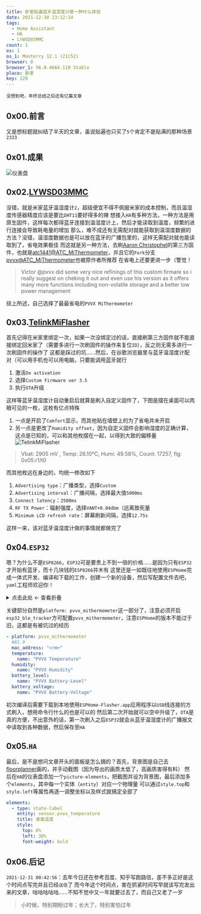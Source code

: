 ```yaml
---
title: 卧室贴遍蓝牙温湿度计是一种什么体验
date: 2021-12-30 23:12:14
tags:
  - Home Assistant
  - HA
  - LYWSD03MMC
count: 1
os: 1
os_1: Monterry 12.1 (21C52)
browser: 0
browser_1: 96.0.4664.110 Stable
place: 新家
key: 129
---
```

    没想到吧，年终总结之后还有亿篇文章
<!-- more -->
## 0x00.前言
又是想标题就纠结了半天的文章，虽说贴遍也只买了`5`个肯定不是贴满的那种场景`2333`

## 0x01.成果
![仪表盘](https://i1.yuangezhizao.cn/macOS/20211230231939.png!webp)

## 0x02.[LYWSD03MMC](https://esphome.io/components/sensor/xiaomi_ble.html#lywsd03mmc)
没错，就是米家蓝牙温湿度计`2`，超级便宜不得不佩服米家的成本控制，而且温湿度传感器精度应该是要比`DHT11`要好得多的辣
想接入`HA`有多种方法，一种方法是用原生固件，这样每次都得蓝牙连接到温湿度计上，然后才能读取到温度，频繁的进行连接会导致耗电量的增加
那么，难不成还有无需配对就能获取到温湿度数据的方法？没错，温湿度数据也是可以放在蓝牙的广播包里的，这样无需配对就也能读取到了，省电效果极佳
而这就是另一种方法，去刷[Aaron Christophel](https://www.youtube.com/watch?v=NXKzFG61lNs)的第三方固件，也就是[atc1441@ATC_MiThermometer](https://github.com/atc1441/ATC_MiThermometer)，并且它的`Fork`分支[pvvx@ATC_MiThermometer](https://github.com/pvvx/ATC_MiThermometer)也被原作者所推荐
在省电上还要更进一步（警觉！

> Victor @pvvx did some very nice refinings of this custom firmare so i really suggest on cheking it out and even use his version as it offers many more functions including non-volatile storage and a better low power management

综上所述，自己选择了最最省电的`PVVX MiThermometer`

## 0x03.[TelinkMiFlasher](https://pvvx.github.io/ATC_MiThermometer/TelinkMiFlasher.html)
首先记得在米家里绑定一次，如果一次没绑定过的话，直接刷第三方固件就不能直接绑定回米家了（需要多进行一次刷固件的操作来复位`ID`），反之则无需多进行一次刷固件的操作了
<span title="你知道的太多了" class="heimu">这都是踩过的坑……</span>然后，在谷歌浏览器里与蓝牙温湿度计配对（可以用手机也可以用电脑，只要能调用蓝牙就行
1. 激活`Do activation`
2. 选择`Custom Firmware ver 3.5`
3. 执行`OTA`升级

这样等蓝牙温湿度计自动重启后就算是刷入自定义固件了，下图是摆在桌面可以肉眼可见的一枚，这枚有亿点特殊
1. 一点是开启了`Comfort`显示，而其他贴在墙壁上的为了省电并未开启
2. 另一点是更改了`Humidity offset`，因为自定义固件会影响湿度的正确计算，这点是已知的，可以和其他枚摆在一起，以得到大致的偏移量
![TelinkMiFlasher](https://i1.yuangezhizao.cn/macOS/20211230233654.png!webp)

> Vbat: 2905 mV , Temp: 26.10°C, Humi: 49.58%, Count: 17257, flg: 0x05:r1/t0

而其他枚远在身边的，均统一修改如下
1. `Advertising type`：广播类型，选择`Custom`
2. `Advertising interval`：广播间隔，选择最大值`5000ms`
3. `Connect latency`：`2500ms`
4. `RF TX Power`：辐射强度，选择`VANT+0.04dbm`（远离致死量
5. `Minimum LCD refresh rate`：屏幕刷新间隔，选择`12.75s`

这样一来，该对蓝牙温湿度计做的事情就都做完了

## 0x04.`ESP32`
嗯？为什么不是`ESP8266`，`ESP32`可是要贵上不到一倍的价格……是因为只有`ESP32`才开始有蓝牙，而十几块钱的`ESP8266`并木有
这里还是一如既往地使用`ESPHome`完成一体式开发、编译和下载的工作，创建一个新的设备，然后写配置文件去吧，`yaml`工程师欢迎你！

<details><summary>点击此处 ← 查看折叠</summary>

```yaml
esphome:
  name: esp32
  platform: ESP32
  board: esp32doit-devkit-v1

# Enable logging
logger:

# Enable Home Assistant API
api:

ota:
  password: "<rm>"

wifi:
  ssid: "8266_Only"
  password: "<rm>"

  # Enable fallback hotspot (captive portal) in case wifi connection fails
  ap:
    ssid: "Esp32 Fallback Hotspot"
    password: "<rm>"

captive_portal:

# Example configuration entry
web_server:
  port: 80
  auth:
    username: yuangezhizao
    password: <rm>

esp32_ble_tracker:
#  scan_parameters:
#    duration: 60s

xiaomi_ble:

# Example configuration entry
sensor:
  - platform: wifi_signal
    name: "ESP32 WiFi Signal"
    update_interval: 10s

  - platform: pvvx_mithermometer
    #B1.9
    mac_address: "<rm>"
    temperature:
      name: "PVVX Temperature"
    humidity:
      name: "PVVX Humidity"
    battery_level:
      name: "PVVX Battery-Level"
    battery_voltage:
      name: "PVVX Battery-Voltage"

  - platform: pvvx_mithermometer
    #B1.4
    mac_address: "<rm>"
    temperature:
      name: "Windowsill Temperature"
    humidity:
      name: "Windowsill Humidity"
    battery_level:
      name: "Windowsill Battery-Level"
    battery_voltage:
      name: "Windowsill Battery-Voltage"

  - platform: pvvx_mithermometer
    #B1.9
    mac_address: "<rm>"
    temperature:
      name: "Window Temperature"
    humidity:
      name: "Window Humidity"
    battery_level:
      name: "Window Battery-Level"
    battery_voltage:
      name: "Window Battery-Voltage"

  - platform: pvvx_mithermometer
    #B1.4
    mac_address: "<rm>"
    temperature:
      name: "Doorway Temperature"
    humidity:
      name: "Doorway Humidity"
    battery_level:
      name: "Doorway Battery-Level"
    battery_voltage:
      name: "Doorway Battery-Voltage"
```
</details>

关键部分自然是`platform: pvvx_mithermometer`这一部分了，注意必须开启`esp32_ble_tracker`方可配置`pvvx_mithermometer`，注意`ESPHome`的版本不能过于旧，<span title="你知道的太多了" class="heimu">这都是有被坑过的经历</span>
```yaml
- platform: pvvx_mithermometer
  #B1.9
  mac_address: "<rm>"
  temperature:
    name: "PVVX Temperature"
  humidity:
    name: "PVVX Humidity"
  battery_level:
    name: "PVVX Battery-Level"
  battery_voltage:
    name: "PVVX Battery-Voltage"
```
初次编译后需要下载到本地使用`ESPHome-Flasher.app`应用程序以`USB`线连接的方式刷入，想用命令行什么的也是可以的
然后第二次开始就可以空中升级了，`OTA`是真的方便，不出意外的话，第一次刷入之后`ESP32`就会从蓝牙温湿度计的广播报文中读取到各种数据，然后保存至`HA`

## 0x05.`HA`
最后，是不是想问文章开头的面板是怎么搞的？首先，背景图是自己去[floorplanner](https://floorplanner.com)画的，并手动截图（因为导出的画质太低了，高画质害得有料）
然后在`HA`的仪表盘添加一个`picture-elements`，把截图并设为背景图，最后添加多个`elements`，其中每一个实体（`entity`）对应一个物理量
可以通过`style.top`和`style.left`等属性再逐一调整坐标以及样式就搞定全部了
``` yaml
elements:
  - type: state-label
    entity: sensor.pvvx_temperature
    title: 桌面温度
    style:
      top: 8%
      left: 30%
      font-weight: bold
```

## 0x06.后记
`2021-12-31 00:42:56`：去年今日还在参考百度、知乎写跑路信，差不多正好是这个时间点写完并且已经`送信`了
而今年这个时间点，害在抓紧时间写早就该写完发出来的文章，咕咕咕咕咕……不知不觉中又一年就要过去了，而自己又老了一岁

> 小时候，特别期盼过年；长大了，特别害怕过年
